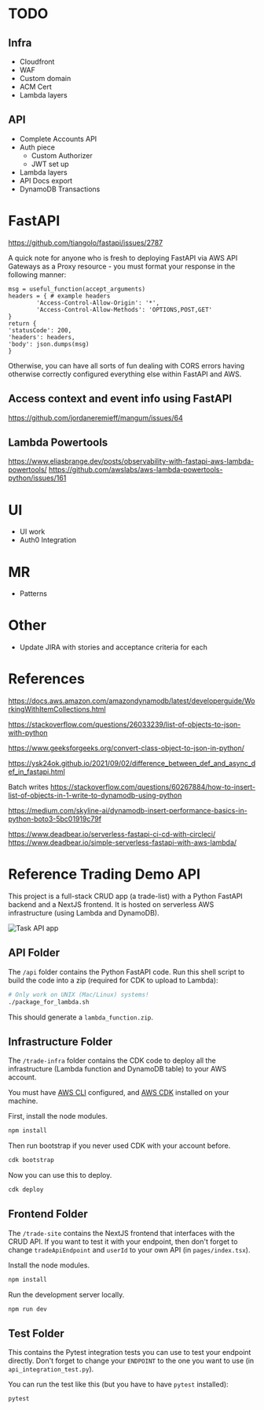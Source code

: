 # TODO
## Infra
- Cloudfront
- WAF
- Custom domain
- ACM Cert
- Lambda layers

## API
- Complete Accounts API
- Auth piece
    - Custom Authorizer
    - JWT set up
- Lambda layers
- API Docs export
- DynamoDB Transactions

# FastAPI 
https://github.com/tiangolo/fastapi/issues/2787

A quick note for anyone who is fresh to deploying FastAPI via AWS API Gateways as a Proxy resource - you must format your response in the following manner:

    msg = useful_function(accept_arguments)
    headers = { # example headers
            'Access-Control-Allow-Origin': '*',
            'Access-Control-Allow-Methods': 'OPTIONS,POST,GET'
    }
    return {
    'statusCode': 200,
    'headers': headers,
    'body': json.dumps(msg)
    }
Otherwise, you can have all sorts of fun dealing with CORS errors having otherwise correctly configured everything else within FastAPI and AWS.

## Access context and event info using FastAPI
https://github.com/jordaneremieff/mangum/issues/64

## Lambda Powertools
https://www.eliasbrange.dev/posts/observability-with-fastapi-aws-lambda-powertools/
https://github.com/awslabs/aws-lambda-powertools-python/issues/161

# UI
- UI work
- Auth0 Integration

# MR 
- Patterns

# Other
- Update JIRA with stories and acceptance criteria for each

# References

https://docs.aws.amazon.com/amazondynamodb/latest/developerguide/WorkingWithItemCollections.html

https://stackoverflow.com/questions/26033239/list-of-objects-to-json-with-python

https://www.geeksforgeeks.org/convert-class-object-to-json-in-python/

https://ysk24ok.github.io/2021/09/02/difference_between_def_and_async_def_in_fastapi.html

Batch writes
https://stackoverflow.com/questions/60267884/how-to-insert-list-of-objects-in-1-write-to-dynamodb-using-python

https://medium.com/skyline-ai/dynamodb-insert-performance-basics-in-python-boto3-5bc01919c79f


https://www.deadbear.io/serverless-fastapi-ci-cd-with-circleci/
https://www.deadbear.io/simple-serverless-fastapi-with-aws-lambda/

# Reference Trading Demo API

This project is a full-stack CRUD app (a trade-list) with a Python FastAPI backend and a
NextJS frontend. It is hosted on serverless AWS infrastructure (using Lambda and DynamoDB).

![Task API app](task_api.png)

## API Folder

The `/api` folder contains the Python FastAPI code. Run this shell script to build the code into
a zip (required for CDK to upload to Lambda):

```bash
# Only work on UNIX (Mac/Linux) systems!
./package_for_lambda.sh
```

This should generate a `lambda_function.zip`.

## Infrastructure Folder

The `/trade-infra` folder contains the CDK code to deploy all the infrastructure 
(Lambda function and DynamoDB table) to your AWS account.

You must have [AWS CLI](https://aws.amazon.com/cli/) configured, and 
[AWS CDK](https://docs.aws.amazon.com/cdk/v2/guide/home.html) installed on your machine.

First, install the node modules.

```bash
npm install
```

Then run bootstrap if you never used CDK with your account before.

```bash
cdk bootstrap
```

Now you can use this to deploy.

```bash
cdk deploy
```

## Frontend Folder

The `/trade-site` contains the NextJS frontend that interfaces with the CRUD API. If you want to
test it with your endpoint, then don't forget to change `tradeApiEndpoint` and `userId` to your own
API (in `pages/index.tsx`).

Install the node modules.

```bash
npm install
```

Run the development server locally.

```bash
npm run dev
```

## Test Folder

This contains the Pytest integration tests you can use to test your endpoint directly. Don't 
forget to change your `ENDPOINT` to the one you want to use (in `api_integration_test.py`).

You can run the test like this (but you have to have `pytest` installed):

```bash
pytest
```


